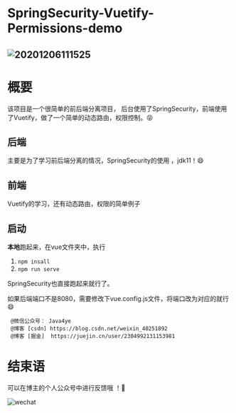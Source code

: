 # SpringSecurity-Vuetify-Permissions-demo

## ![20201206111525](https://cdn.jsdelivr.net/gh/RyzeYang/CDN_blog@2.0/SpringSecurity-vuetify-preivew.png)

# 概要

该项目是一个很简单的前后端分离项目， 后台使用了SpringSecurity，前端使用了Vuetify，做了一个简单的动态路由，权限控制。😝

## 后端

主要是为了学习前后端分离的情况，SpringSecurity的使用 ，jdk11！😄

## 前端

Vuetify的学习，还有动态路由，权限的简单例子

## 启动

**本地**跑起来，在vue文件夹中，执行

1.  `npm insall` 
2.  `npm run serve` 

SpringSecurity也直接跑起来就行了。

如果后端端口不是8080，需要修改下vue.config.js文件，将端口改为对应的就行😄





```
 @微信公众号： Java4ye
 @博客 [csdn] https://blog.csdn.net/weixin_40251892
 @博客 [掘金]  https://juejin.cn/user/2304992131153981

```



# 结束语

可以在博主的个人公众号中进行反馈哦 ！🤗 

![wechat](http://img.ryzeyang.top/20201202082043.png)

